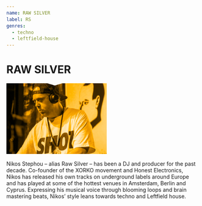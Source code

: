```yaml
---
name: RAW SILVER
label: RS
genres:
  - techno
  - leftfield-house
---
```


# RAW SILVER

![](./assets/images/sample.png)

Nikos Stephou – alias Raw Silver – has been a DJ and producer for the past decade. Co-founder of the XORKO movement and Honest Electronics, Nikos has released his own tracks on underground labels around Europe and has played at some of the hottest venues in Amsterdam, Berlin and Cyprus. Expressing his musical voice through blooming loops and brain mastering beats, Nikos’ style leans towards techno and Leftfield house.
